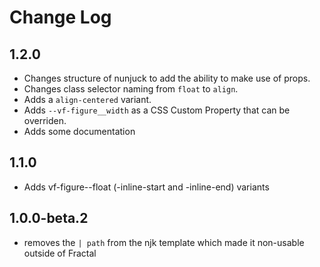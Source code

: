 # Change Log

## 1.2.0

- Changes structure of nunjuck to add the ability to make use of props.
- Changes class selector naming from `float` to `align`.
- Adds a `align-centered` variant.
- Adds `--vf-figure__width` as a CSS Custom Property that can be overriden.
- Adds some documentation

## 1.1.0

* Adds vf-figure--float (-inline-start and -inline-end) variants

## 1.0.0-beta.2

* removes the `| path` from the njk template which made it non-usable outside of Fractal
